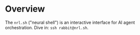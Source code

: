 # Overview

The `nrl.sh` ("neural shell") is an interactive interface for AI agent
orchestration. Dive in: `ssh rabbit@nrl.sh`.